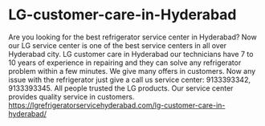 # LG-customer-care-in-Hyderabad
 Are you looking for the best refrigerator service center in Hyderabad? Now our LG service center is one of the best service centers in all over Hyderabad city. LG customer care in Hyderabad our technicians have 7 to 10 years of experience in repairing and they can solve any refrigerator problem within a few minutes. We give many offers in customers. Now any issue with the refrigerator just give a call us service center: 9133393342, 9133393345.  All people trusted the LG products. Our service center provides quality service in customers. https://lgrefrigeratorservicehyderabad.com/lg-customer-care-in-hyderabad/

